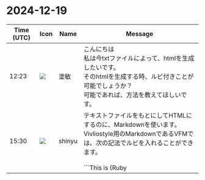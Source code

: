 # 2024-12-19

|Time (UTC)|Icon|Name|Message|
|---|---|---|---|
|12:23|![](https://secure.gravatar.com/avatar/d709f8f4c4168dc69b56a123ed26b3ae.jpg?s=72&d=https%3A%2F%2Fa.slack-edge.com%2Fdf10d%2Fimg%2Favatars%2Fava_0000-72.png)|塗敏|こんにちは<br>私は今txtファイルによって、htmlを生成したいです。<br>そのhtmlを生成する時、ルビ付きことが可能でしょうか？<br>可能であれば、方法を教えてほしいです。|
|15:30|![](https://avatars.slack-edge.com/2018-04-27/354445776386_e258f5ed5ba887b08668_72.jpg)|shinyu|テキストファイルをもとにしてHTMLにするのに、Markdownを使います。<br>Vivliostyle用のMarkdownであるVFMでは、次の記法でルビを入れることができます。<br><br>```This is {Ruby|ルビ}<pre>これが次のHTMLに変換されます：<br></pre>This is &lt;ruby&gt;Ruby&lt;rt&gt;ルビ&lt;/rt&gt;&lt;/ruby&gt;```<br>詳しくは次の記事をご覧ください：<br><https://gihyo.jp/article/2024/03/vivliostyle-02><br><blockquote>本記事ではVivliostyle用のMarkdownとして開発されている、VFM（Vivliostyle Flavored Markdown）について解説します。</blockquote>|
